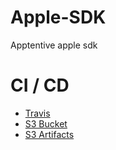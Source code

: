 # Apple-SDK

Apptentive apple sdk

# CI / CD

* [Travis](https://travis-ci.com/github/apptentive/apple-sdk)
* [S3 Bucket](https://s3.console.aws.amazon.com/s3/buckets/apple-sdk/?region=us-east-1)
* [S3 Artifacts](https://s3.console.aws.amazon.com/s3/buckets/apple-sdk/apptentive/apple-sdk/?region=us-east-1&tab=overview)

